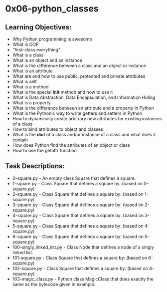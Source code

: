 # 0x06-python_classes

## Learning Objectives:

- Why Python programming is awesome
- What is OOP
- “first-class everything”
- What is a class
- What is an object and an instance
- What is the difference between a class and an object or instance
- What is an attribute
- What are and how to use public, protected and private attributes
- What is self
- What is a method
- What is the special __init__ method and how to use it
- What is Data Abstraction, Data Encapsulation, and Information Hiding
- What is a property
- What is the difference between an attribute and a property in Python
- What is the Pythonic way to write getters and setters in Python
- How to dynamically create arbitrary new attributes for existing instances of a class
- How to bind attributes to object and classes
- What is the __dict__ of a class and/or instance of a class and what does it contain
- How does Python find the attributes of an object or class
- How to use the getattr function

## Task Descriptions:

- 0-square.py - An empty class Square that defines a square.
- 1-square.py - Class Square that defines a square by: (based on 0-square.py)
- 2-square.py - Class Square that defines a square by: (based on 1-square.py)
- 3-square.py - Class Square that defines a square by: (based on 2-square.py)
- 4-square.py - Class Square that defines a square by: (based on 3-square.py)
- 5-square.py - Class Square that defines a square by: (based on 4-square.py)
- 6-square.py - Class Square that defines a square by: (based on 5-square.py)
- 100-singly_linked_list.py - Class Node that defines a node of a singly linked list.
- 101-square.py - Class Square that defines a square by: (based on 6-square.py)
- 102-square.py - Class Square that defines a square by: (based on 4-square.py)
- 103-magic_class.py - Python class MagicClass that does exactly the same as the bytecode given in example.
